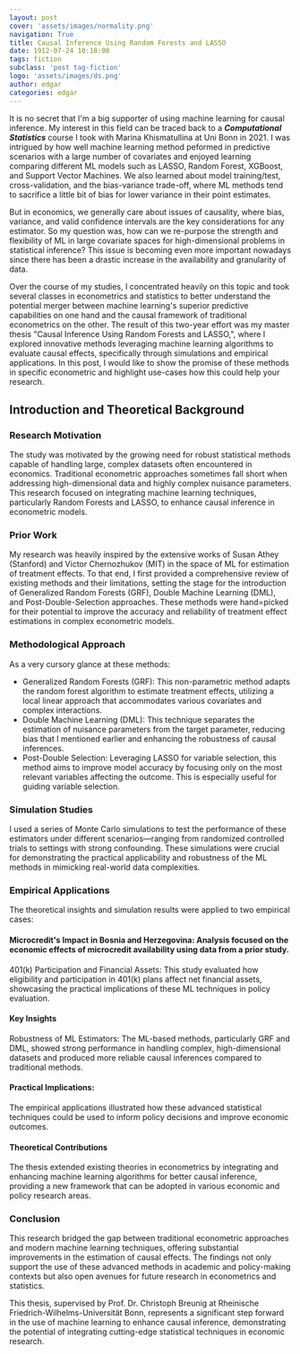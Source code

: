 ```yaml
---
layout: post
cover: 'assets/images/normality.png'
navigation: True
title: Causal Inference Using Random Forests and LASSO
date: 1912-07-24 10:18:00
tags: fiction
subclass: 'post tag-fiction'
logo: 'assets/images/ds.png'
author: edgar
categories: edgar
---
```


It is no secret that I'm a big supporter of using machine learning for causal inference. My interest in this field can be traced back to a ***Computational Statistics*** course I took with Marina Khismatullina at Uni Bonn in 2021. I was intrigued by how well machine learning method peformed in predictive scenarios with a large number of covariates and enjoyed learning comparing different ML models such as LASSO, Random Forest, XGBoost, and Support Vector Machines. We also learned about model training/test, cross-validation, and the bias-variance trade-off, where ML methods tend to sacrifice a little bit of bias for lower variance in their point estimates.

But in economics, we generally care about issues of causality, where bias, variance, and valid confidence intervals are the key considerations for any estimator. So my question was, how can we re-purpose the strength and flexibility of ML in large covariate spaces for high-dimensional problems in statistical inference? This issue is becoming even more important nowadays since there has been a drastic increase in the availability and granularity of data. 

Over the course of my studies, I concentrated heavily on this topic and took several classes in econometrics and statistics to better understand the potential merger between machine learning's superior predictive capabilities on one hand and the causal framework of traditional econometrics on the other. The result of this two-year effort was my master thesis "Causal Inference Using Random Forests and LASSO,", where I explored innovative methods leveraging machine learning algorithms to evaluate causal effects, specifically through simulations and empirical applications. In this post, I would like to show the promise of these methods in specific econometric and highlight use-cases how this could help your research.

## Introduction and Theoretical Background
### Research Motivation

The study was motivated by the growing need for robust statistical methods capable of handling large, complex datasets often encountered in economics. Traditional econometric approaches sometimes fall short when addressing high-dimensional data and highly complex nuisance parameters. This research focused on integrating machine learning techniques, particularly Random Forests and LASSO, to enhance causal inference in econometric models.

### Prior Work
My research was heavily inspired by the extensive works of Susan Athey (Stanford) and Victor Chernozhukov (MIT) in the space of ML for estimation of treatment effects. To that end, I first provided a comprehensive review of existing methods and their limitations, setting the stage for the introduction of Generalized Random Forests (GRF), Double Machine Learning (DML), and Post-Double-Selection approaches. These methods were hand=picked for their potential to improve the accuracy and reliability of treatment effect estimations in complex econometric models.

### Methodological Approach
As a very cursory glance at these methods:
- Generalized Random Forests (GRF): This non-parametric method adapts the random forest algorithm to estimate treatment effects, utilizing a local linear approach that accommodates various covariates and complex interactions.
- Double Machine Learning (DML): This technique separates the estimation of nuisance parameters from the target parameter, reducing bias that I mentioned earlier and enhancing the robustness of causal inferences.
- Post-Double Selection: Leveraging LASSO for variable selection, this method aims to improve model accuracy by focusing only on the most relevant variables affecting the outcome. This is especially useful for guiding variable selection. 

### Simulation Studies
I used a series of Monte Carlo simulations to test the performance of these estimators under different scenarios—ranging from randomized controlled trials to settings with strong confounding. These simulations were crucial for demonstrating the practical applicability and robustness of the ML methods in mimicking real-world data complexities.

### Empirical Applications
The theoretical insights and simulation results were applied to two empirical cases:

#### Microcredit's Impact in Bosnia and Herzegovina: Analysis focused on the economic effects of microcredit availability using data from a prior study.
401(k) Participation and Financial Assets: This study evaluated how eligibility and participation in 401(k) plans affect net financial assets, showcasing the practical implications of these ML techniques in policy evaluation.
#### Key Insights
Robustness of ML Estimators: The ML-based methods, particularly GRF and DML, showed strong performance in handling complex, high-dimensional datasets and produced more reliable causal inferences compared to traditional methods.
#### Practical Implications: 
The empirical applications illustrated how these advanced statistical techniques could be used to inform policy decisions and improve economic outcomes.
#### Theoretical Contributions
The thesis extended existing theories in econometrics by integrating and enhancing machine learning algorithms for better causal inference, providing a new framework that can be adopted in various economic and policy research areas.

### Conclusion
This research bridged the gap between traditional econometric approaches and modern machine learning techniques, offering substantial improvements in the estimation of causal effects. The findings not only support the use of these advanced methods in academic and policy-making contexts but also open avenues for future research in econometrics and statistics.

This thesis, supervised by Prof. Dr. Christoph Breunig at Rheinische Friedrich-Wilhelms-Universität Bonn, represents a significant step forward in the use of machine learning to enhance causal inference, demonstrating the potential of integrating cutting-edge statistical techniques in economic research.